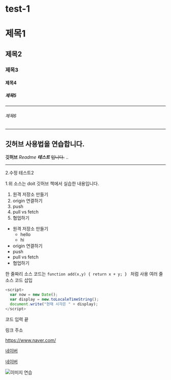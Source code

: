 # test-1
# 제목1
## 제목2
### 제목3
#### 제목4
##### 제목5
***
###### 제목6

---
깃허브 사용법을 연습합니다.
----------

**깃허브** *Readme* ***테스트*** ~~입니다.~~ ..

- - -

2.수정 테스트2

1.위 소스는 doit 깃허브 책에서 실습한 내용입니다.



1. 원격 저장소 만들기
4. origin 연결하기
2. push
3. pull vs fetch
5. 협업하기

- 원격 저장소 만들기
  - hello
  - hi
- origin 연결하기
- push
- pull vs fetch
- 협업하기

한 줄짜리 소스 코드는 `function add(x,y) { return x + y; } ` 처럼 사용
여러 줄 소스 코드 삽입
``` javascript
<script>
  var now = new Date();
  var display = new.toLocaleTimeString();
  document.write("현재 시각은 " + display);
</script>
```

코드 입력 끝


링크 주소

<https://www.naver.com/>

[네이버](https://www.naver.com/)

[네이버](https://www.naver.com/, "검색 사이트")

![이미지 연습](https://img1.daumcdn.net/thumb/R1280x0/?scode=mtistory2&fname=https%3A%2F%2Fblog.kakaocdn.net%2Fdn%2FKUfxy%2FbtraCiYgpRM%2FjUtTIExc4sznZUC6qkc6MK%2Fimg.png)

